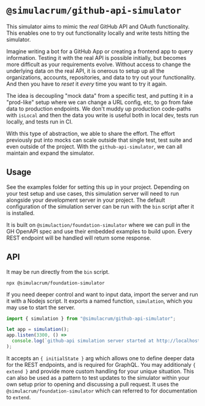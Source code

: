 # `@simulacrum/github-api-simulator`

This simulator aims to mimic the _real_ GitHub API and OAuth functionality. This enables one to try out functionality locally and write tests hitting the simulator.

Imagine writing a bot for a GitHub App or creating a frontend app to query information. Testing it with the real API is possible initially, but becomes more difficult as your requirements evolve. Without access to change the underlying data on the real API, it is onerous to setup up all the organizations, accounts, repositories, and data to try out your functionality. And then you have to _reset_ it _every_ time you want to try it again.

The idea is decoupling "mock data" from a specific test, and putting it in a "prod-like" setup where we can change a URL config, etc, to go from fake data to production endpoints. We don't muddy up production code-paths with `isLocal` and then the data you write is useful both in local dev, tests run locally, and tests run in CI.

With this type of abstraction, we able to share the effort. The effort previously put into mocks can scale outside that single test, test suite and even outside of the project. With the `github-api-simulator`, we can all maintain and expand the simulator.

## Usage

See the examples folder for setting this up in your project. Depending on your test setup and use cases, this simulation server will need to run alongside your development server in your project. The default configuration of the simulation server can be run with the `bin` script after it is installed.

It is built on `@simulaction/foundation-simulator` where we can pull in the GH OpenAPI spec and use their embedded examples to build upon. Every REST endpoint will be handled will return some response.

## API

It may be run directly from the `bin` script.

```shell
npx @simulacrum/foundation-simulator
```

If you need deeper control and want to input data, import the server and run it with a Nodejs script. It exports a named function, `simulation`, which you may use to start the server.

```js
import { simulation } from "@simulacrum/github-api-simulator";

let app = simulation();
app.listen(3300, () =>
  console.log(`github-api simulation server started at http://localhost:3300`)
);
```

It accepts an `{ initialState }` arg which allows one to define deeper data for the REST endpoints, and is required for GraphQL. You may additionaly `{ extend }` and provide more custom handling for your unique situation. This can also be used as a pattern to test updates to the simulator within your own setup prior to opening and discussing a pull request. It uses the `@simulacrum/foundation-simulator` which can referred to for documentation to `extend`.

